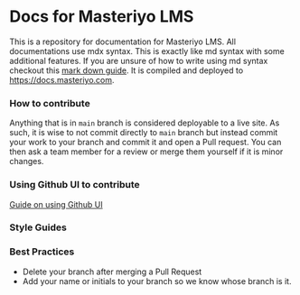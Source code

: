 

# Docs for Masteriyo LMS

This is a repository for documentation for Masteriyo LMS. All documentations use mdx syntax. This is exactly like md syntax with some additional features. If you are unsure of how to write using md syntax checkout this [mark down guide](https://www.markdownguide.org/basic-syntax/). It is compiled and deployed to https://docs.masteriyo.com.

### How to contribute

Anything that is in `main` branch is considered deployable to a live site. As such, it is wise to not commit directly to `main` branch but instead commit your work to your branch and commit it and open a Pull request. You can then ask a team member for a review or merge them yourself if it is minor changes.

### Using Github UI to contribute

[Guide on using Github UI](contributing-using-github-ui.mdx)

### Style Guides

### Best Practices

- Delete your branch after merging a Pull Request
- Add your name or initials to your branch so we know whose branch is it.
